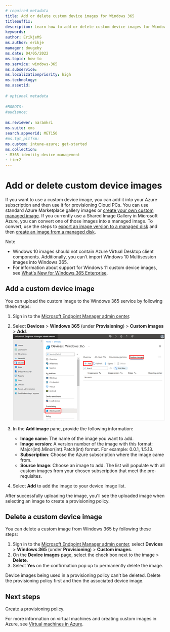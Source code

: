 ```yaml
---
# required metadata
title: Add or delete custom device images for Windows 365
titleSuffix:
description: Learn how to add or delete custom device images for Windows 365.
keywords:
author: ErikjeMS  
ms.author: erikje
manager: dougeby
ms.date: 04/05/2022
ms.topic: how-to
ms.service: windows-365
ms.subservice:
ms.localizationpriority: high
ms.technology:
ms.assetid: 

# optional metadata

#ROBOTS:
#audience:

ms.reviewer: naramkri
ms.suite: ems
search.appverid: MET150
#ms.tgt_pltfrm:
ms.custom: intune-azure; get-started
ms.collection:
- M365-identity-device-management
- tier2
---
```


# Add or delete custom device images

If you want to use a custom device image, you can add it into your Azure subscription and then use it for provisioning Cloud PCs. You can use standard Azure Marketplace gallery images or [create your own custom managed image](/azure/virtual-machines/windows/capture-image-resource). If you currently use a Shared Image Gallery in Microsoft Azure, you can convert one of those images into a managed image. To convert, use the steps to [export an image version to a managed disk](/azure/virtual-machines/managed-disk-from-image-version) and then [create an image from a managed disk](/azure/virtual-machines/windows/capture-image-resource#create-an-image-from-a-snapshot-using-powershell).

> [!NOTE]
>
> - Windows 10 images should not contain Azure Virtual Desktop client components. Additionally, you can't import Windows 10 Multisession images into Windows 365.
> - For information about support for Windows 11 custom device images, see [What's New for Windows 365 Enterprise](whats-new.md#support-for-windows-11).

## Add a custom device image

You can upload the custom image to the Windows 365 service by following these steps:

1. Sign in to the [Microsoft Endpoint Manager admin center](https://go.microsoft.com/fwlink/?linkid=2109431).

2. Select **Devices** > **Windows 365** (under **Provisioning**) > **Custom images** > **Add**.
![Screenshot of add device image](./media/add-device-images/add-device-image.png)

3. In the **Add image** pane, provide the following information:
    - **Image name**: The name of the image you want to add.
    - **Image version**: A version number of the image with this format: Major(int).Minor(int).Patch(int) format. For example: 0.0.1, 1.5.13.
    - **Subscription**: Choose the Azure subscription where the image came from.
    - **Source Image**: Choose an image to add. The list will populate with all custom images from your chosen subscription that meet the pre-requisites.

4. Select **Add** to add the image to your device image list.

After successfully uploading the image, you'll see the uploaded image when selecting an image to create a provisioning policy.  

## Delete a custom device image

You can delete a custom image from Windows 365 by following these steps:

1. Sign in to the [Microsoft Endpoint Manager admin center](https://go.microsoft.com/fwlink/?linkid=2109431), select **Devices** > **Windows 365** (under **Provisioning**) > **Custom images**.
2. On the **Device images** page, select the check box next to the image > **Delete**.
3. Select **Yes** on the confirmation pop up to permanently delete the image.

Device images being used in a provisioning policy can't be deleted. Delete the provisioning policy first and then the associated device image.

<!-- ########################## -->
## Next steps

[Create a provisioning policy](create-provisioning-policy.md).

For more information on virtual machines and creating custom images in Azure, see [Virtual machines in Azure](/azure/virtual-machines/).
